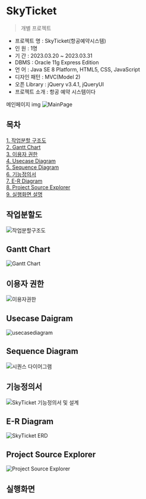 # SkyTicket

> 개별 프로젝트

- 프로젝트 명 : SkyTicket(항공예약시스템) 
- 인 원 : 1명 
- 기 간 : 2023.03.20 ~ 2023.03.31
- DBMS : Oracle 11g Express Edition
- 언 어 : Java SE 8 Platform, HTML5, CSS, JavaScript
- 디자인 패턴 : MVC(Model 2)
- 오픈 Library : jQuery v3.4.1, jQueryUI
- 프로젝트 소개 : 항공 예약 시스템이다 <br>

메인페이지 img
![MainPage](https://user-images.githubusercontent.com/119652081/229070904-ad411113-2a17-4e32-80b5-026cb10f2f97.jpg)

## 목차
[1. 작업분할 구조도](https://github.com/Dsilv118/SkyTicket#%EC%9E%91%EC%97%85%EB%B6%84%ED%95%A0%EB%8F%84)<br>
[2. Gantt Chart](https://github.com/Dsilv118/SkyTicket#gantt-chart)<br>
[3. 이용자 권한](https://github.com/Dsilv118/SkyTicket#%EC%9D%B4%EC%9A%A9%EC%9E%90-%EA%B6%8C%ED%95%9C)<br>
[4. Usecase Diagram](https://github.com/Dsilv118/SkyTicket#usecase-daigram)<br>
[5. Sequence Diagram](https://github.com/Dsilv118/SkyTicket#sequence-diagram)<br>
[6. 기능정의서](https://github.com/Dsilv118/SkyTicket#%EA%B8%B0%EB%8A%A5%EC%A0%95%EC%9D%98%EC%84%9C)<br>
[7. E-R Diagram](https://github.com/Dsilv118/SkyTicket#e-r-diagram)<br>
[8. Project Source Explorer](https://github.com/Dsilv118/SkyTicket#project-source-explorer)<br>
[9. 실행화면 설명]()<br>

## 작업분할도
![작업분할구조도](https://user-images.githubusercontent.com/119652081/229069798-564c24b7-7c69-4fec-ad39-2460f6de95d9.jpg)

## Gantt Chart
![Gantt Chart](https://user-images.githubusercontent.com/119652081/229069859-79d2c11d-3160-4dd3-8860-2c175b599d22.jpg)

## 이용자 권한
![이용자권한](https://user-images.githubusercontent.com/119652081/229069946-208762fa-669e-4d92-b991-57821e2ff662.jpg)

## Usecase Daigram
![usecasediagram](https://user-images.githubusercontent.com/119652081/229069990-aa18a33b-fe73-4221-bfe0-795f74ed24e2.jpg)

## Sequence Diagram
![시퀀스 다이어그램](https://user-images.githubusercontent.com/119652081/229070050-064d9479-3ec3-42b7-8195-466cd0daf73d.jpg)

## 기능정의서
![SkyTicket 기능정의서 및 설계](https://user-images.githubusercontent.com/119652081/229070101-38a18e4b-df07-456b-9c1c-754df8ae5dc5.jpg)

## E-R Diagram
![SkyTicket ERD](https://user-images.githubusercontent.com/119652081/229070139-e9930c18-cdb9-4ccf-a25a-81dd6f81a797.png)

## Project Source Explorer
![Project Source Explorer](https://user-images.githubusercontent.com/119652081/229070184-26a925ea-64c4-4510-ac49-3b7ae89c3566.jpg)

## 실행화면